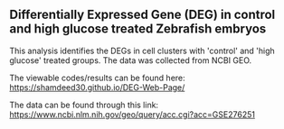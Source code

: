 ## Differentially Expressed Gene (DEG) in control and high glucose treated Zebrafish embryos
This analysis identifies the DEGs in cell clusters with 'control' and 'high glucose' treated groups. The data was collected from NCBI GEO. 

The viewable codes/results can be found here: https://shamdeed30.github.io/DEG-Web-Page/

The data can be found through this link: https://www.ncbi.nlm.nih.gov/geo/query/acc.cgi?acc=GSE276251
